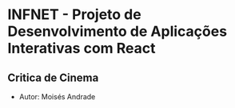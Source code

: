 # INFNET -  Projeto de Desenvolvimento de Aplicações Interativas com React

## Critica de Cinema
- Autor: Moisés Andrade
